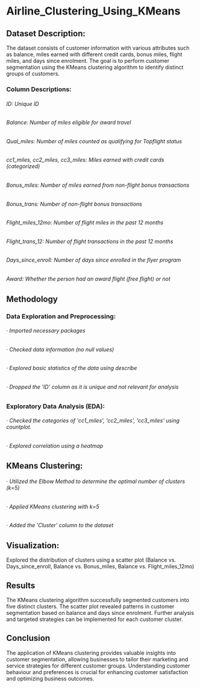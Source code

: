 # Airline_Clustering_Using_KMeans
## Dataset Description:
The dataset consists of customer information with various attributes such as balance, miles earned with different credit cards, bonus miles, flight miles, and days since enrolment. The goal is to perform customer segmentation using the KMeans clustering algorithm to identify distinct groups of customers.
### Column Descriptions:
###### ID: Unique ID
###### Balance: Number of miles eligible for award travel
###### Qual_miles: Number of miles counted as qualifying for Topflight status
###### cc1_miles, cc2_miles, cc3_miles: Miles earned with credit cards (categorized)
###### Bonus_miles: Number of miles earned from non-flight bonus transactions
###### Bonus_trans: Number of non-flight bonus transactions
###### Flight_miles_12mo: Number of flight miles in the past 12 months
###### Flight_trans_12: Number of flight transactions in the past 12 months
###### Days_since_enroll: Number of days since enrolled in the flyer program
###### Award: Whether the person had an award flight (free flight) or not
## Methodology
### Data Exploration and Preprocessing:
###### · Imported necessary packages
###### · Checked data information (no null values)
###### · Explored basic statistics of the data using describe
###### · Dropped the 'ID' column as it is unique and not relevant for analysis
### Exploratory Data Analysis (EDA):
###### · Checked the categories of 'cc1_miles', 'cc2_miles', 'cc3_miles' using countplot.
###### · Explored correlation using a heatmap
## KMeans Clustering:
###### · Utilized the Elbow Method to determine the optimal number of clusters (k=5)
###### · Applied KMeans clustering with k=5
###### · Added the 'Cluster' column to the dataset
## Visualization:
Explored the distribution of clusters using a scatter plot (Balance vs. Days_since_enroll, Balance vs. Bonus_miles, Balance vs. Flight_miles_12mo)
## Results
The KMeans clustering algorithm successfully segmented customers into five distinct clusters. The scatter plot revealed patterns in customer segmentation based on balance and days since enrolment. Further analysis and targeted strategies can be implemented for each customer cluster.
## Conclusion
The application of KMeans clustering provides valuable insights into customer segmentation, allowing businesses to tailor their marketing and service strategies for different customer groups. Understanding customer behaviour and preferences is crucial for enhancing customer satisfaction and optimizing business outcomes.

